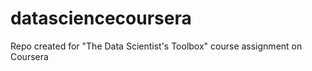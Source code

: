 # datasciencecoursera
Repo created for "The Data Scientist's Toolbox" course assignment on Coursera
